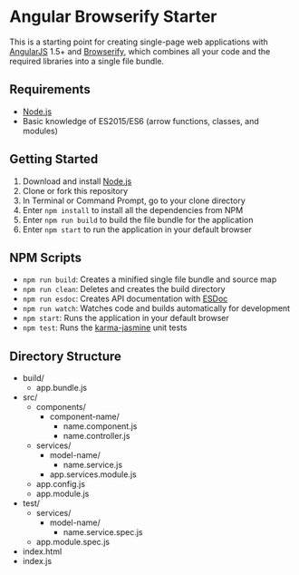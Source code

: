 # Angular Browserify Starter
This is a starting point for creating single-page web applications with [AngularJS](https://angularjs.org) 1.5+ and [Browserify](http://browserify.org), which combines all your code and the required libraries into a single file bundle.

## Requirements
* [Node.js](https://nodejs.org)
* Basic knowledge of ES2015/ES6 (arrow functions, classes, and modules)

## Getting Started
1. Download and install [Node.js](https://nodejs.org)
2. Clone or fork this repository
3. In Terminal or Command Prompt, go to your clone directory
4. Enter `npm install` to install all the dependencies from NPM
5. Enter `npm run build` to build the file bundle for the application
6. Enter `npm start` to run the application in your default browser

## NPM Scripts
* `npm run build`: Creates a minified single file bundle and source map
* `npm run clean`: Deletes and creates the build directory
* `npm run esdoc`: Creates API documentation with [ESDoc](https://esdoc.org)
* `npm run watch`: Watches code and builds automatically for development
* `npm start`: Runs the application in your default browser
* `npm test`: Runs the [karma-jasmine](https://www.npmjs.com/package/karma-jasmine) unit tests

## Directory Structure
* build/
	* app.bundle.js
* src/
	* components/
		* component-name/
			* name.component.js
			* name.controller.js
	* services/
		* model-name/
			* name.service.js
		* app.services.module.js
	* app.config.js
	* app.module.js
* test/
	* services/
		* model-name/
			* name.service.spec.js
	* app.module.spec.js
* index.html
* index.js
